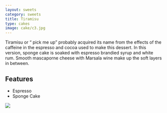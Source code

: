 ```yaml
---
layout: sweets
category: sweets
title: Tiramisu
type: cakes
image: cake/c3.jpg
---
```

Tiramisu or “ pick me up” probably acquired its name from the effects of the caffeine in the espresso and cocoa used to make this dessert. In this version, sponge cake is soaked with espresso brandied syrup and white rum. Smooth mascaporne cheese with Marsala wine make up the soft layers in between.

## Features
- Espresso
- Sponge Cake

![]({{site.baseurl}}/images/cake/c3.jpg)

